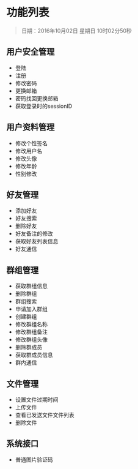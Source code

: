 # 功能列表
> 日期：2016年10月02日 星期日 10时02分50秒 

## 用户安全管理
* 登陆
* 注册
* 修改密码
* 更换邮箱
* 密码找回更换邮箱
* 获取登录时的sessionID

## 用户资料管理
* 修改个性签名
* 修改用户名
* 修改头像
* 修改年龄
* 性别修改

## 好友管理
* 添加好友
* 好友搜索
* 删除好友
* 好友备注的修改
* 获取好友列表信息
* 好友通信

## 群组管理
* 获取群组信息
* 删除群组
* 群组搜索
* 申请加入群组
* 创建群组
* 修改群组名称
* 修改群组备注
* 修改群组头像
* 删除群成员
* 获取群成员信息
* 群内通信

## 文件管理
* 设置文件过期时间
* 上传文件
* 查看已发送文件文件列表
* 删除文件

## 系统接口
* 普通图片验证码

